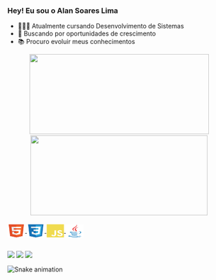 ### Hey! Eu sou o Alan Soares Lima

- 👨🏻‍💻 Atualmente cursando Desenvolvimento de Sistemas
- 🌱 Buscando por oportunidades de crescimento
- 📚 Procuro evoluir meus conhecimentos
  
<div align="center">
  <a href="https://github.com/alansoareslima">
  <img height="180em" width="405em" src="https://github-readme-stats.vercel.app/api?username=alansoareslima&show_icons=true&theme=midnight-purple&include_all_commits=true&count_private=true"/>
  <img height="180em" width="400em" src="https://github-readme-stats.vercel.app/api/top-langs/?username=alansoareslima&hide=actionscript,shell&layout=compact&langs_count=7&theme=midnight-purple"/>
</div>
  
  <!--&layout=compact&langs_count=7&-->
  
  <div style="display: inline_block"><br>
    
  <img align="center" alt="Alan-HTML" height="30" width="40" src="https://raw.githubusercontent.com/devicons/devicon/master/icons/html5/html5-original.svg">
  <img align="center" alt="Alan-CSS" height="30" width="40" src="https://raw.githubusercontent.com/devicons/devicon/master/icons/css3/css3-original.svg">
  <img align="center" alt="Alan-Js" height="30" width="40" src="https://raw.githubusercontent.com/devicons/devicon/master/icons/javascript/javascript-plain.svg">
  <img align="center" alt="Alan-Java" height="30" width="40" src="https://github.com/devicons/devicon/blob/master/icons/java/java-original.svg">
 <!--  <img align="right" alt="Alan-pic" height="150" style="border-radius:50px;" src="#"> -->
</div>
  
  ##
  
  <div>
  <!-- <a href="https://www.youtube.com/" target="_blank"><img src="https://img.shields.io/badge/YouTube-FF0000?style=for-the-badge&logo=youtube&logoColor=white" target="_blank"></a>
  <a href="https://instagram.com/lima__alan" target="_blank"><img src="https://img.shields.io/badge/-Instagram-%23E4405F?style=for-the-badge&logo=instagram&logoColor=white" target="_blank"></a>
 <a hrf="https://discord.gg/pDbY76q8Qf" target="_blank"><img src="https://img.shields.io/badge/Discord-7289DA?style=for-the-badge&logo=discord&logoColor=white" target="_blank"></a> -->
    <a href="https://www.linkedin.com/in/alansoareslima" target="_blank"><img src="https://img.shields.io/badge/-LinkedIn-%230077B5?style=for-the-badge&logo=linkedin&logoColor=white" target="_blank"></a> 
    <a href = "mailto:alancontato03@gmail.com"><img src="https://img.shields.io/badge/Gmail-D14836?style=for-the-badge&logo=gmail&logoColor=white" target="_blank"></a>
  <a href = "mailto:alann.soares@outlook.com"><img src="https://img.shields.io/badge/Microsoft_Outlook-0078D4?style=for-the-badge&logo=microsoft-outlook&logoColor=white" target="_blank"></a>
    
   ![Snake animation](https://github.com/alansoareslima/alansoareslima/blob/output/github-contribution-grid-snake.svg)
    
  </div>
  
  
